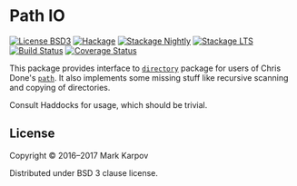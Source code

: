 # Path IO

[![License BSD3](https://img.shields.io/badge/license-BSD3-brightgreen.svg)](http://opensource.org/licenses/BSD-3-Clause)
[![Hackage](https://img.shields.io/hackage/v/path-io.svg?style=flat)](https://hackage.haskell.org/package/path-io)
[![Stackage Nightly](http://stackage.org/package/path-io/badge/nightly)](http://stackage.org/nightly/package/path-io)
[![Stackage LTS](http://stackage.org/package/path-io/badge/lts)](http://stackage.org/lts/package/path-io)
[![Build Status](https://travis-ci.org/mrkkrp/path-io.svg?branch=master)](https://travis-ci.org/mrkkrp/path-io)
[![Coverage Status](https://coveralls.io/repos/mrkkrp/path-io/badge.svg?branch=master&service=github)](https://coveralls.io/github/mrkkrp/path-io?branch=master)

This package provides interface to
[`directory`](https://hackage.haskell.org/package/directory) package for
users of Chris Done's [`path`](https://hackage.haskell.org/package/path). It
also implements some missing stuff like recursive scanning and copying of
directories.

Consult Haddocks for usage, which should be trivial.

## License

Copyright © 2016–2017 Mark Karpov

Distributed under BSD 3 clause license.
